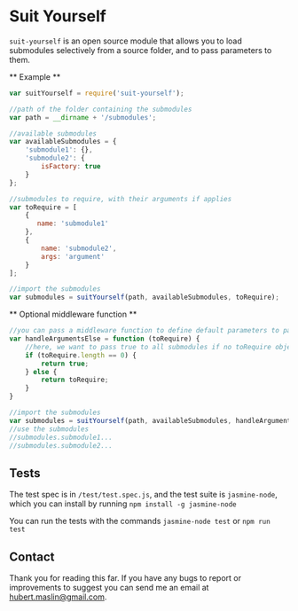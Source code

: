 # Suit Yourself

```suit-yourself``` is an open source module that allows you to load submodules selectively from a source folder, and to pass parameters to them.

** Example **
```javascript
var suitYourself = require('suit-yourself');

//path of the folder containing the submodules
var path = __dirname + '/submodules';

//available submodules
var availableSubmodules = {
	'submodule1': {},
    'submodule2': {
    	isFactory: true
    }
};

//submodules to require, with their arguments if applies
var toRequire = [
    {
       name: 'submodule1'
    },
	{
        name: 'submodule2',
        args: 'argument'
    }
];

//import the submodules
var submodules = suitYourself(path, availableSubmodules, toRequire);
```
** Optional middleware function **
```javascript
//you can pass a middleware function to define default parameters to pass to all modules
var handleArgumentsElse = function (toRequire) { 
    //here, we want to pass true to all submodules if no toRequire object has been passed
    if (toRequire.length == 0) {
        return true;
    } else {
        return toRequire;
    }
}

//import the submodules
var submodules = suitYourself(path, availableSubmodules, handleArgumentsElse, toRequire);
//use the submodules
//submodules.submodule1...
//submodules.submodule2...

```

## Tests

The test spec is in ```/test/test.spec.js```, and the test suite is ```jasmine-node```, which you can install by
running ```npm install -g jasmine-node```

You can run the tests with the commands ```jasmine-node test``` or ```npm run test```

## Contact
Thank you for reading this far. If you have any bugs to report or improvements to suggest you can send me an email
at hubert.maslin@gmail.com.